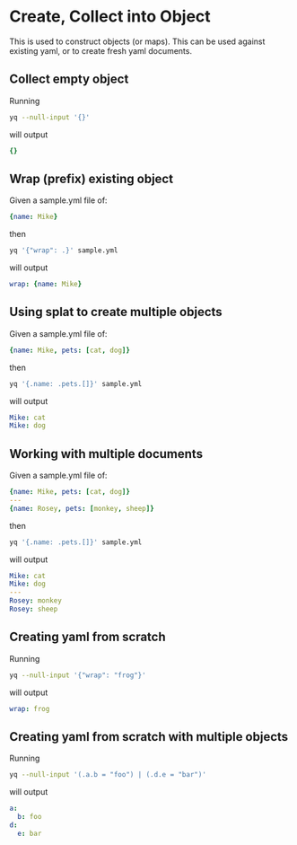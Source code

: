 # Create, Collect into Object

This is used to construct objects (or maps). This can be used against existing yaml, or to create fresh yaml documents.

## Collect empty object
Running
```bash
yq --null-input '{}'
```
will output
```yaml
{}
```

## Wrap (prefix) existing object
Given a sample.yml file of:
```yaml
{name: Mike}
```
then
```bash
yq '{"wrap": .}' sample.yml
```
will output
```yaml
wrap: {name: Mike}
```

## Using splat to create multiple objects
Given a sample.yml file of:
```yaml
{name: Mike, pets: [cat, dog]}
```
then
```bash
yq '{.name: .pets.[]}' sample.yml
```
will output
```yaml
Mike: cat
Mike: dog
```

## Working with multiple documents
Given a sample.yml file of:
```yaml
{name: Mike, pets: [cat, dog]}
---
{name: Rosey, pets: [monkey, sheep]}
```
then
```bash
yq '{.name: .pets.[]}' sample.yml
```
will output
```yaml
Mike: cat
Mike: dog
---
Rosey: monkey
Rosey: sheep
```

## Creating yaml from scratch
Running
```bash
yq --null-input '{"wrap": "frog"}'
```
will output
```yaml
wrap: frog
```

## Creating yaml from scratch with multiple objects
Running
```bash
yq --null-input '(.a.b = "foo") | (.d.e = "bar")'
```
will output
```yaml
a:
  b: foo
d:
  e: bar
```

